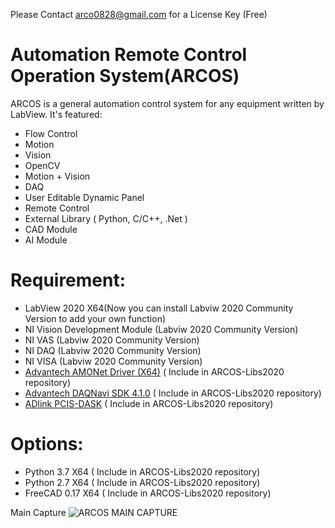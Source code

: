 Please Contact arco0828@gmail.com for a License Key (Free)
# Automation Remote Control Operation System(ARCOS)
ARCOS is a general automation control system for any equipment written by LabView. It's featured:
- Flow Control
- Motion
- Vision
- OpenCV
- Motion + Vision
- DAQ
- User Editable Dynamic Panel
- Remote Control
- External Library ( Python, C/C++, .Net )
- CAD Module
- AI Module
# Requirement:  
- LabView 2020 X64(Now you can install Labviw 2020 Community Version to add your own function)  
- NI Vision Development Module (Labviw 2020 Community Version)
- NI VAS (Labviw 2020 Community Version)
- NI DAQ (Labviw 2020 Community Version)
- NI VISA (Labviw 2020 Community Version)
- [Advantech AMONet Driver (X64)](https://support.advantech.com/support/DownloadSRDetail_New.aspx?SR_ID=1-1W8JTJ&Doc_Source=Download) ( Include in ARCOS-Libs2020 repository) 
- [Advantech DAQNavi SDK 4.1.0](https://support.advantech.com/support/DownloadSRDetail_New.aspx?SR_ID=1-13L33UP&Doc_Source=Download) ( Include in ARCOS-Libs2020 repository) 
- [ADlink PCIS-DASK](https://www.adlinktech.com/Products/Data_Acquisition/Software_and_Drivers/PCIS-DASK) ( Include in ARCOS-Libs2020 repository) 
# Options: 
- Python 3.7 X64 ( Include in ARCOS-Libs2020 repository) 
- Python 2.7 X64 ( Include in ARCOS-Libs2020 repository)  
- FreeCAD 0.17 X64 ( Include in ARCOS-Libs2020 repository) 

Main Capture
![ARCOS MAIN CAPTURE](https://github.com/arco0828/ARCOS/blob/master/Picture/arcos-main.png)
